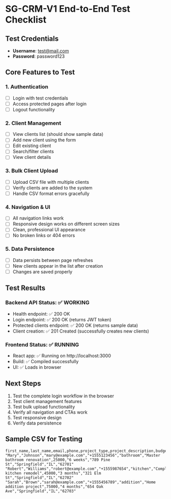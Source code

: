 # SG-CRM-V1 End-to-End Test Checklist

## Test Credentials
- **Username**: test@mail.com
- **Password**: password123

## Core Features to Test

### 1. Authentication
- [ ] Login with test credentials
- [ ] Access protected pages after login
- [ ] Logout functionality

### 2. Client Management
- [ ] View clients list (should show sample data)
- [ ] Add new client using the form
- [ ] Edit existing client
- [ ] Search/filter clients
- [ ] View client details

### 3. Bulk Client Upload
- [ ] Upload CSV file with multiple clients
- [ ] Verify clients are added to the system
- [ ] Handle CSV format errors gracefully

### 4. Navigation & UI
- [ ] All navigation links work
- [ ] Responsive design works on different screen sizes
- [ ] Clean, professional UI appearance
- [ ] No broken links or 404 errors

### 5. Data Persistence
- [ ] Data persists between page refreshes
- [ ] New clients appear in the list after creation
- [ ] Changes are saved properly

## Test Results

### Backend API Status: ✅ WORKING
- Health endpoint: ✅ 200 OK
- Login endpoint: ✅ 200 OK (returns JWT token)
- Protected clients endpoint: ✅ 200 OK (returns sample data)
- Client creation: ✅ 201 Created (successfully creates new clients)

### Frontend Status: ✅ RUNNING
- React app: ✅ Running on http://localhost:3000
- Build: ✅ Compiled successfully
- UI: ✅ Loads in browser

## Next Steps
1. Test the complete login workflow in the browser
2. Test client management features
3. Test bulk upload functionality
4. Verify all navigation and CTAs work
5. Test responsive design
6. Verify data persistence

## Sample CSV for Testing
```csv
first_name,last_name,email,phone,project_type,project_description,budget,timeline,address_street,address_city,address_state,address_zip
"Mary","Johnson","mary@example.com","+1555123456","bathroom","Master bathroom renovation",25000,"6 weeks","789 Pine St","Springfield","IL","62701"
"Robert","Williams","robert@example.com","+1555987654","kitchen","Complete kitchen remodel",45000,"3 months","321 Elm St","Springfield","IL","62702"
"Sarah","Brown","sarah@example.com","+1555456789","addition","Home addition project",75000,"4 months","654 Oak Ave","Springfield","IL","62703"
```
